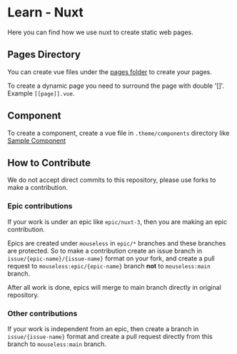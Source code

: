 # Learn - Nuxt

Here you can find how we use nuxt to create static web pages.

## Pages Directory

You can create vue files under the [pages folder](./.theme/pages/) to create
your pages.

To create a dynamic page you need to surround the page with double '[]'.
Example `[[page]].vue`.

## Component

To create a component, create a vue file in `.theme/components` directory like
[Sample Component](./theme/components/SampleComponent.vue)

## How to Contribute

We do not accept direct commits to this repository, please use forks to make a
contribution.

### Epic contributions

If your work is under an epic like `epic/nuxt-3`, then you are making an epic
contribution.

Epics are created under `mouseless` in `epic/*` branches and these branches are
protected. So to make a contribution create an issue branch in
`issue/{epic-name}/{issue-name}` format on your fork, and create a pull request
to `mouseless:epic/{epic-name}` branch __not__ to `mouseless:main` branch.

After all work is done, epics will merge to main branch directly in original
repository.

### Other contributions

If your work is independent from an epic, then create a branch in
`issue/{issue-name}` format and create a pull request directly from this branch
to `mouseless:main` branch.